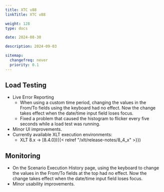```yaml
---
title: XTC v88
linkTitle: XTC v88

weight: 128
type: docs

date: 2024-08-30

description: 2024-09-03

sitemap:
  changefreq: never
  priority: 0.1
---
```


## Load Testing

* Live Error Reporting
    * When using a custom time period, changing the values in the From/To fields using the keyboard had no effect. Now the change takes effect when the date/time input field loses focus.
    * Fixed a problem that caused the histogram to flicker every five seconds while a load test was running.
* Minor UI improvements.
* Currently available XLT execution environments:
    * XLT 8.x → [8.4.0]({{< relref "/xlt/release-notes/8_4_x" >}})


## Monitoring

* On the Scenario Execution History page, using the keyboard to change the values in the From/To fields at the top had no effect. Now the change takes effect when the date/time input field loses focus.
* Minor usability improvements.

